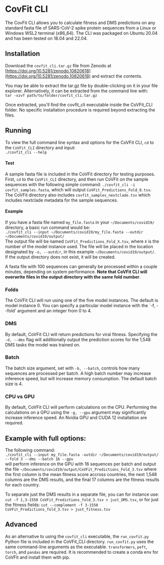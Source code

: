 # CovFit CLI
The CovFit CLI allows you to calculate fitness and DMS predictions on any standard fasta file of SARS-CoV-2 spike protein sequences from a Linux or Windows WSL2 terminal (x86_64). The CLI was packaged on Ubuntu 20.04 and has been tested on 18.04 and 22.04.

## Installation
Download the `covfit_cli.tar.gz` file from Zenodo at [https://doi.org/10.5281/zenodo.10820618](https://doi.org/10.5281/zenodo.10820618) and extract the contents. 

You may be able to extract the tar.gz file by double-clicking on it in your file explorer. Alternatively, it can be extracted from the command line with: <br>
`tar -xzvf path/to/folder/covfit_cli.tar.gz` <br>

Once extracted, you'll find the covfit_cli executable inside the CoVFit_CLI folder. No specific installation procedure is required beyond extracting the files.

## Running
To view the full command line syntax and options for the CoVFit CLI, `cd` to the `CoVFit_CLI` directory and input:<br>
`./covfit_cli --help`
#### Test
A sample fasta file is included in the CoVFit directory for testing purposes. First, `cd` to the `CoVFit_CLI` directory, and then run CoVFit on the sample sequences with the following simple command: `./covfit_cli -i covfit_samples.fasta`, which will output `CoVFit_Predictions_Fold_0.tsv`. The CoVFit directory also includes `covfit_samples_nextclade.tsv` which includes nextclade metadata for the sample sequences.  
#### Example
If you have a fasta file named `my_file.fasta` in your `~/Documents/covid19/` directory, a basic run command would be:<br>
`./covfit_cli --input ~/Documents/covid19/my_file.fasta --outdir ~/Documents/covid19/output/`<br>
 The output file will be named `CoVFit_Predictions_Fold_X.tsv`, where `X` is the number of the model instance used. The file will be placed in the location designated by `-o, --outdir`, in this example `~/Documents/covid19/output/`. If the output directory does not exist, it will be created. <br>

A fasta file with 100 sequences can generally be processed within a couple minutes, depending on system performance. **Note that CoVFit CLI will overwrite files in the output directory with the same fold number**. 

### Folds
The CoVFit CLI will run using one of the five model instances. The default is model instance 0. You can specify a particular model instance with the `-f, --fold' argument and an integer from 0 to 4.   

### DMS
By default, CoVFit CLI will return predictions for viral fitness. Specifying the `-d, --dms` flag will additionally output the prediction scores for the 1,548 DMS tasks the model was trained on. 

### Batch
The batch size argument, set with `-b, --batch`, controls how many sequences are processed per batch. A high batch number may increase inference speed, but will increase memory consumption. The default batch size is 4.

### CPU vs GPU
By default, CoVFit CLI will perform calculations on the CPU. Performing the calculations on a GPU using the `-g, --gpu` argument may significantly increase inference speed. An Nvidia GPU and CUDA 12 installation are required. 

## Example with full options:
The following command:<br>
`./covfit_cli --input my_file.fasta -outdir ~/Documents/covid19/output/ --fold 3 --dms --batch 16 --gpu` <br>
will perform inference on the GPU with 16 sequences per batch and output the file `~/Documents/covid19/output/CoVFit_Predictions_Fold_3.tsv` where the first column is the mean fitness score accross countries, the next 1,548 columns are the DMS results, and the final 17 columns are the fitness results for each country.

To separate just the DMS results in a separate file, you can for instance use: `cut -f 1,3-1550 CoVFit_Predictions_fold_3.tsv > just_DMS.tsv`, or for just the fitness fields: `cut --complement -f 3-1550 CoVFit_Predictions_fold_3.tsv > just_fitness.tsv`

## Advanced
As an alternative to using the `covfit_cli` executable, the `run_covfit.py` Python file is included in the CoVFit_CLI directory. `run_covfit.py` uses the same command-line arguments as the executable. `transformers`, `peft`, `torch`, and `pandas` are required. It is recommended to create a conda env for CoVFit and install them with pip.  

